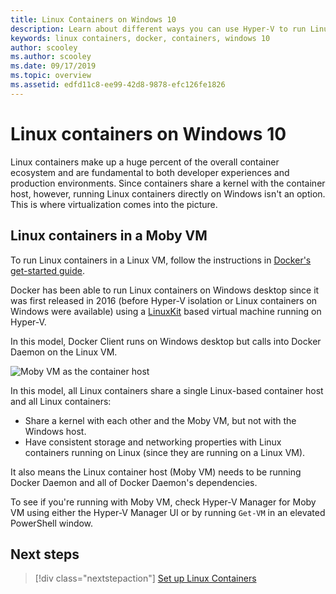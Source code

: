 ```yaml
---
title: Linux Containers on Windows 10
description: Learn about different ways you can use Hyper-V to run Linux containers on Windows 10 as if they're native.
keywords: linux containers, docker, containers, windows 10
author: scooley
ms.author: scooley
ms.date: 09/17/2019
ms.topic: overview
ms.assetid: edfd11c8-ee99-42d8-9878-efc126fe1826
---
```

# Linux containers on Windows 10

Linux containers make up a huge percent of the overall container ecosystem and are fundamental to both developer experiences and production environments.  Since containers share a kernel with the container host, however, running Linux containers directly on Windows isn't an option. This is where virtualization comes into the picture.

## Linux containers in a Moby VM

To run Linux containers in a Linux VM, follow the instructions in [Docker's get-started guide](https://docs.docker.com/docker-for-windows/).

Docker has been able to run Linux containers on Windows desktop since it was first released in 2016 (before Hyper-V isolation or Linux containers on Windows were available) using a [LinuxKit](https://github.com/linuxkit/linuxkit) based virtual machine running on Hyper-V.

In this model, Docker Client runs on Windows desktop but calls into Docker Daemon on the Linux VM.

![Moby VM as the container host](media/MobyVM.png)

In this model, all Linux containers share a single Linux-based container host and all Linux containers:

* Share a kernel with each other and the Moby VM, but not with the Windows host.
* Have consistent storage and networking properties with Linux containers running on Linux (since they are running on a Linux VM).

It also means the Linux container host (Moby VM) needs to be running Docker Daemon and all of Docker Daemon's dependencies.

To see if you're running with Moby VM, check Hyper-V Manager for Moby VM using either the Hyper-V Manager UI or by running `Get-VM` in an elevated PowerShell window.

## Next steps

> [!div class="nextstepaction"]
> [Set up Linux Containers](../quick-start/quick-start-windows-10-linux.md)
